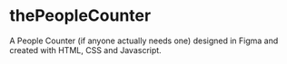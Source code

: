 # thePeopleCounter
A People Counter (if anyone actually needs one) designed in Figma and created with HTML, CSS and Javascript. 
